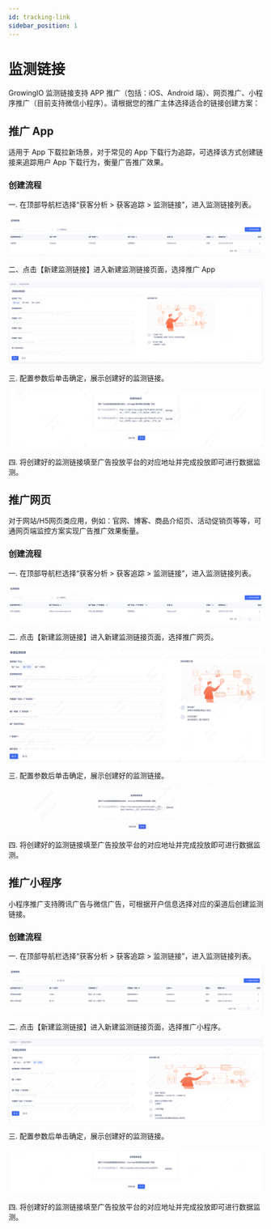 ```yaml
---
id: tracking-link
sidebar_position: 1 
---
```


# 监测链接

GrowingIO 监测链接支持 APP 推广（包括：iOS、Android 端）、网页推广、小程序推广（目前支持微信小程序）。请根据您的推广主体选择适合的链接创建方案：

## 推广 App

适用于 App 下载拉新场景，对于常见的 App 下载行为追踪，可选择该方式创建链接来追踪用户 App 下载行为，衡量广告推广效果。

### 创建流程

一. 在顶部导航栏选择“获客分析 > 获客追踪 > 监测链接”，进入监测链接列表。

![图 1](/img/pic_tracking_link_tracking-link.png)  



二、点击【新建监测链接】进入新建监测链接页面，选择推广 App

![图 2](/img/pic_create_tracking_link_tracking-link.png)  


三. 配置参数后单击确定，展示创建好的监测链接。

 ![图 10](/img/pic_link_result_tracking-link.png)  



四. 将创建好的监测链接填至广告投放平台的对应地址并完成投放即可进行数据监测。

## 推广网页

对于网站/H5网页类应用，例如：官网、博客、商品介绍页、活动促销页等等，可通网页端监控方案实现广告推广效果衡量。

### 创建流程

一. 在顶部导航栏选择“获客分析 > 获客追踪 > 监测链接”，进入监测链接列表。

![图 11](/img/pic_web_tracking_link_tracking-link.png)  


二. 点击【新建监测链接】进入新建监测链接页面，选择推广网页。

![图 13](/img/pic_web_create_tracking-link.png)  


三. 配置参数后单击确定，展示创建好的监测链接。

![图 14](/img/pic_web_detail_tracking-link.png)  


四. 将创建好的监测链接填至广告投放平台的对应地址并完成投放即可进行数据监测。


## 推广小程序

小程序推广支持腾讯广告与微信广告，可根据开户信息选择对应的渠道后创建监测链接。

### 创建流程

一. 在顶部导航栏选择“获客分析 > 获客追踪 > 监测链接”，进入监测链接列表。

![图 15](/img/pic_miniP-tracking_link_tracking-link.png)  


二. 点击【新建监测链接】进入新建监测链接页面，选择推广小程序。

![图 18](/img/pic_miniP_link_create_tracking-link.png)  



三. 配置参数后单击确定，展示创建好的监测链接。

![图 19](/img/pic_miniP_result_tracking-link.png)  


四. 将创建好的监测链接填至广告投放平台的对应地址并完成投放即可进行数据监测。
